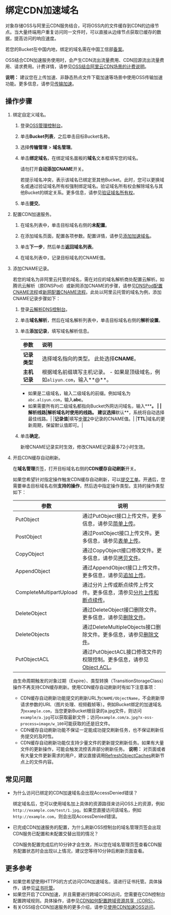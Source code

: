 # 绑定CDN加速域名

对象存储OSS与阿里云CDN服务结合，可将OSS内的文件缓存到CDN的边缘节点。当大量终端用户重复访问同一文件时，可以直接从边缘节点获取已缓存的数据，提高访问的响应速度。

若您的Bucket在中国内地，绑定的域名需在中国工信部[备案](https://beian.aliyun.com/order/selfBaIndex.htm)。

OSS结合CDN加速服务使用时，会产生CDN流出流量费用、CDN回源流出流量费用、请求费用。计费详情，请参见[OSS结合阿里云CDN场景的计费说明](/cn.zh-CN/计量计费/计费方式/特殊场景.md)。

**说明：** 建议您在上传加速、非静态热点文件下载加速等场景中使用OSS传输加速功能。更多信息，请参见[传输加速](/cn.zh-CN/开发指南/存储空间（Bucket）/传输加速.md)。

## 操作步骤

1.  绑定自定义域名。

    1.  登录[OSS管理控制台](https://oss.console.aliyun.com/)。

    2.  单击**Bucket列表**，之后单击目标Bucket名称。

    3.  选择**传输管理** \> **域名管理**。

    4.  单击**绑定域名**，在绑定域名面板的**域名**文本框填写您的域名。

        请勿打开**自动添加CNAME**开关。

        若提示域名冲突，表示该域名已绑定至其他Bucket。此时，您可以更换域名或通过验证域名所有权强制绑定域名。验证域名所有权会解除域名与其他Bucket的绑定关系。更多信息，请参见[验证域名所有权](/cn.zh-CN/控制台用户指南/存储空间管理/传输管理/绑定自定义域名.md)。

    5.  单击**提交**。

2.  配置CDN加速服务。

    1.  在域名列表中，单击目标域名右侧的**未配置**。

    2.  在添加域名页面，配置各项参数。配置详情，请参见[添加加速域名](/cn.zh-CN/快速入门/添加加速域名.md)。

    3.  单击**下一步**，然后单击**返回域名列表**。

    4.  在域名列表中，记录目标域名的CNAME值。

3.  添加CNAME记录。

    若您的域名为非阿里云托管的域名，需在对应的域名解析商处配置云解析。如腾讯云解析（原DNSPod）或新网添加CNAME的步骤，请参见[DNSPod配置CNAME流程](https://help.aliyun.com/document_detail/27145.html)或[新网配置CNAME流程](https://help.aliyun.com/document_detail/27144.html#title-6nk-0q4-2w1)。此处以阿里云托管的域名为例，添加CNAME记录步骤如下：

    1.  登录[云解析DNS控制台](https://dns.console.aliyun.com/#/dns/domainList)。

    2.  单击**域名解析**，然后在域名解析列表中，单击目标域名右侧的**解析设置**。

    3.  单击**添加记录**，填写域名解析信息。

        |参数|说明|
        |:-|:-|
        |**记录类型**|选择域名指向的类型。 此处选择**CNAME**。|
        |**主机记录**|根据域名前缀填写主机记录。         -   如果是顶级域名，例如`aliyun.com`，输入**@**。
        -   如果是二级域名，输入二级域名的前缀。例如域名为`abc.aliyun.com`，输入**abc**。
        -   如果需要所有的二级域名都指向Bucket外网访问域名，输入**\***。 |
        |**解析线路**|解析域名时使用的线路。 建议选择**默认**，系统将自动选择最佳线路。|
        |**记录值**|填写[步骤2](#substep_gb2_ejz_v7n)中记录的CNAME值。|
        |**TTL**|域名的更新周期，保留默认值即可。|

    4.  单击**确定**。

        新增CNAME记录实时生效，修改CNAME记录最多72小时生效。

4.  开启CDN缓存自动刷新。

    在**域名管理**页签，打开目标域名右侧的**CDN缓存自动刷新**开关。

    如果您希望针对指定操作触发CDN缓存自动刷新，可以[提交工单](https://selfservice.console.aliyun.com/ticket/createIndex)。开通后，您需要单击目标域名右侧**支持的操作**，然后选中指定操作类型。支持的操作类型如下：

    |参数|说明|
    |--|--|
    |PutObject|通过PutObject接口上传文件。更多信息，请参见[简单上传](/cn.zh-CN/开发指南/对象/文件（Object）/上传文件（Object）/简单上传.md)。|
    |PostObject|通过PostObject接口上传文件。更多信息，请参见[表单上传](/cn.zh-CN/开发指南/对象/文件（Object）/上传文件（Object）/表单上传.md)。|
    |CopyObject|通过CopyObject接口修改文件。更多信息，请参见[拷贝文件](/cn.zh-CN/开发指南/对象/文件（Object）/管理文件/拷贝文件.md)。|
    |AppendObject|通过AppendObject接口上传文件。更多信息，请参见[追加上传](/cn.zh-CN/开发指南/对象/文件（Object）/上传文件（Object）/追加上传.md)。|
    |CompleteMultipartUpload|通过分片上传或断点续传上传文件。更多信息，清参见[分片上传和断点续传](/cn.zh-CN/开发指南/对象/文件（Object）/上传文件（Object）/分片上传和断点续传.md)。|
    |DeleteObject|通过DeleteObject接口删除文件。更多信息，请参见[删除文件](/cn.zh-CN/开发指南/对象/文件（Object）/管理文件/删除文件.md)。|
    |DeleteObjects|通过DeleteMultipleObjects接口删除文件。更多信息，请参见[删除文件](/cn.zh-CN/开发指南/对象/文件（Object）/管理文件/删除文件.md)。|
    |PutObjectACL|通过PutObjectACL接口修改文件的权限控制。更多信息，请参见[Object ACL](/cn.zh-CN/开发指南/数据安全/访问控制/读写权限ACL.md)。|

    由生命周期触发的对象过期（Expire）、类型转换（TransitionStorageClass）操作不再支持CDN缓存刷新。使用CDN缓存自动刷新时有如下注意事项：

    -   CDN缓存自动刷新功能提交的刷新URL为`CNAME/ObjectName`，不会刷新带请求参数的URL（图片处理、视频截帧等）。例如Bucket绑定的加速域名为`example.com`，当您更新Bucket根目录的a.jpg文件，则访问`example/a.jpg`可以获取最新文件；访问`example.com/a.jpg?x-oss-process=image/w_100`可能获取的还是旧文件。
    -   CDN缓存自动刷新功能不保证一定能成功提交刷新任务，也不保证刷新任务提交的及时性。
    -   CDN缓存自动刷新功能仅支持少量文件的更新提交刷新任务。如果有大量文件的更新操作，可能会触发流控丢弃部分刷新任务。
    **说明：** 对页面或者有大量文件更新需求的用户，建议直接调用[RefreshObjectCaches](/cn.zh-CN/新版API参考/刷新预热类接口/刷新节点上的文件内容.md)刷新节点上的文件内容。


## 常见问题

-   为什么访问已绑定的CDN加速域名会出现AccessDenied错误？

    绑定域名后，您可以使用域名加上具体的资源路径来访问OSS上的资源，例如`http://example.com/test/1.jpg`。如果您直接访问该域名，例如`http://example.com`，则会出现AccessDenied错误。

-   已完成CDN加速服务的配置，为什么刷新OSS控制台的域名管理页签会出现CDN服务已配置和未配置交替出现的情况？

    CDN服务配置完成后约10分钟才会生效，所以您在域名管理页签查看CDN服务配置状态时会出现以上情况，建议您等待10分钟后刷新页面查看。


## 更多参考

-   如果您希望使用HTTPS的方式访问CDN加速域名，请进行证书托管。具体操作，请参见[证书托管](/cn.zh-CN/控制台用户指南/存储空间管理/传输管理/证书托管.md)。
-   如果您开启了CDN加速，并且需要进行跨域CORS访问，您需要在CDN控制台配置跨域规则。具体操作，请参见[CDN如何配置跨域资源共享（CORS）](https://help.aliyun.com/knowledge_detail/40183.html)。
-   有关OSS结合CDN加速服务的更多介绍，请参见[使用CDN加速OSS访问](https://help.aliyun.com/document_detail/173722.html)。

